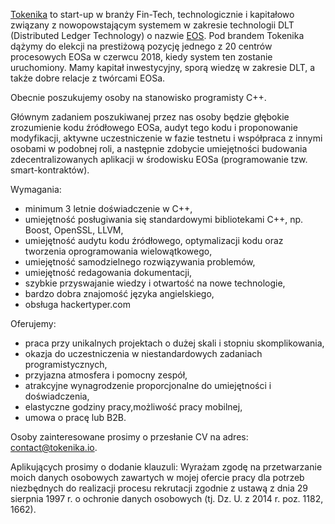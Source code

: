 [Tokenika](www.tokenika.io) to start-up w branży Fin-Tech, technologicznie i kapitałowo związany z nowopowstającym systemem w zakresie technologii DLT (Distributed Ledger Technology) o nazwie [EOS](www.eos.io). Pod brandem Tokenika dążymy do elekcji na prestiżową pozycję jednego z 20 centrów procesowych EOSa w czerwcu 2018, kiedy system ten zostanie uruchomiony. Mamy kapitał inwestycyjny, sporą wiedzę w zakresie DLT, a także dobre relacje z twórcami EOSa.

Obecnie poszukujemy osoby na stanowisko programisty C++.

Głównym zadaniem poszukiwanej przez nas osoby będzie głębokie zrozumienie kodu źródłowego EOSa, audyt tego kodu i proponowanie modyfikacji, aktywne uczestniczenie w fazie testnetu i współpraca z innymi osobami w podobnej roli, a następnie zdobycie umiejętności budowania zdecentralizowanych aplikacji w środowisku EOSa (programowanie tzw. smart-kontraktów).

Wymagania:

* minimum 3 letnie doświadczenie w C++,
* umiejętność posługiwania się standardowymi bibliotekami C++, np. Boost, OpenSSL, LLVM,
* umiejętność audytu kodu źródłowego, optymalizacji kodu oraz tworzenia oprogramowania wielowątkowego,
* umiejętność samodzielnego rozwiązywania problemów,
* umiejętność redagowania dokumentacji,
* szybkie przyswajanie wiedzy i otwartość na nowe technologie,
* bardzo dobra znajomość języka angielskiego,
* obsługa hackertyper.com

Oferujemy:

* praca przy unikalnych projektach o dużej skali i stopniu skomplikowania,
* okazja do uczestniczenia w niestandardowych zadaniach programistycznych,
* przyjazna atmosfera i pomocny zespół,
* atrakcyjne wynagrodzenie proporcjonalne do umiejętności i doświadczenia,
* elastyczne godziny pracy,możliwość pracy mobilnej,
* umowa o pracę lub B2B.

Osoby zainteresowane prosimy o przesłanie CV na adres: contact@tokenika.io.

Aplikujących prosimy o dodanie klauzuli: Wyrażam zgodę na przetwarzanie moich danych osobowych zawartych w mojej ofercie pracy dla potrzeb niezbędnych do realizacji procesu rekrutacji zgodnie z ustawą z dnia 29 sierpnia 1997 r. o ochronie danych osobowych (tj. Dz. U. z 2014 r. poz. 1182, 1662).
